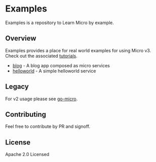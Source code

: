 # Examples

Examples is a repository to Learn Micro by example.

## Overview

Examples provides a place for real world examples for using Micro v3. Check out the associated [tutorials](https://dev.m3o.com/tutorials).

- [blog](blog) - A blog app composed as micro services
- [helloworld](helloworld) - A simple helloworld service

## Legacy

For v2 usage please see [go-micro](https://go-micro.dev).

## Contributing

Feel free to contribute by PR and signoff.

## License

Apache 2.0 Licensed


